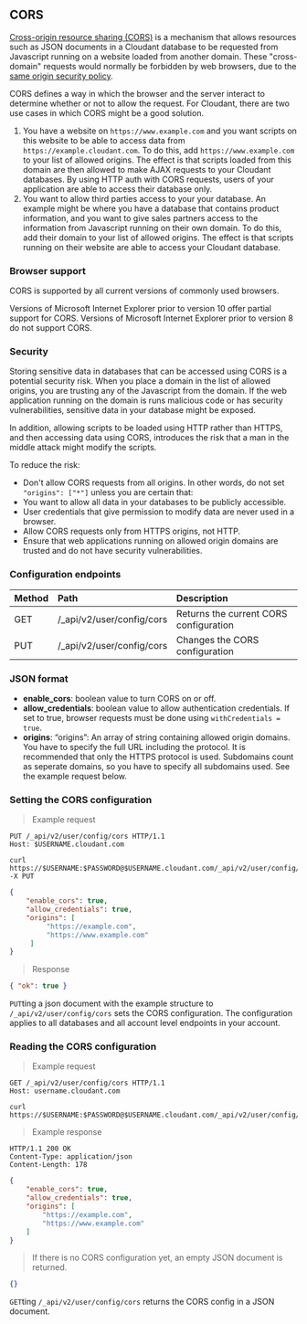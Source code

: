 CORS
----

[Cross-origin resource sharing (CORS)](http://www.w3.org/TR/cors/) is a mechanism that allows resources such as JSON documents in a Cloudant database to be requested from Javascript running on a website loaded from another domain.
These "cross-domain" requests would normally be forbidden by web browsers, due to the
[same origin security policy](http://en.wikipedia.org/wiki/Same-origin_policy).

CORS defines a way in which the browser and the server interact to determine whether or not to allow the request. For Cloudant, there are two use cases in which CORS might be a good solution.

1. You have a website on `https://www.example.com` and you want scripts on this website to be able to access data from `https://example.cloudant.com`.
To do this, add `https://www.example.com` to your list of allowed origins.
The effect is that scripts loaded from this domain are then allowed to make AJAX requests to your Cloudant databases.
By using HTTP auth with CORS requests, users of your application are able to access their database only.
2. You want to allow third parties access to your your database.
An example might be where you have a database that contains product information,
and you want to give sales partners access to the information from Javascript running on their own domain.
To do this, add their domain to your list of allowed origins.
The effect is that scripts running on their website are able to access your Cloudant database.

### Browser support

CORS is supported by all current versions of commonly used browsers.
<aside class="notice">Versions of Microsoft Internet Explorer prior to version 10 offer partial support for CORS.
Versions of Microsoft Internet Explorer prior to version 8 do not support CORS.</aside>

### Security

Storing sensitive data in databases that can be accessed using CORS is a potential security risk.
When you place a domain in the list of allowed origins,
you are trusting any of the Javascript from the domain.
If the web application running on the domain is runs malicious code or has security vulnerabilities,
sensitive data in your database might be exposed.

In addition,
allowing scripts to be loaded using HTTP rather than HTTPS,
and then accessing data using CORS,
introduces the risk that a man in the middle attack might modify the scripts.

To reduce the risk:

-	Don't allow CORS requests from all origins. In other words, do not set `"origins": ["*"]` unless you are certain that:
  - You want to allow all data in your databases to be publicly accessible.
  - User credentials that give permission to modify data are never used in a browser.
- Allow CORS requests only from HTTPS origins, not HTTP.
-	Ensure that web applications running on allowed origin domains are trusted and do not have security vulnerabilities.

### Configuration endpoints

<table>
<colgroup>
<col width="5%" />
<col width="17%" />
<col width="76%" />
</colgroup>
<thead>
<tr class="header">
<th align="left">Method</th>
<th align="left">Path</th>
<th align="left">Description</th>
</tr>
</thead>
<tbody>
<tr class="odd">
<td align="left">GET</td>
<td align="left">/_api/v2/user/config/cors</td>
<td align="left">Returns the current CORS configuration</td>
</tr>
<tr class="even">
<td align="left">PUT</td>
<td align="left">/_api/v2/user/config/cors</td>
<td align="left">Changes the CORS configuration</td>
</tr>
</tbody>
</table>

### JSON format

-   **enable\_cors**: boolean value to turn CORS on or off.
-   **allow\_credentials**: boolean value to allow authentication credentials. If set to true, browser requests must be done using `withCredentials = true`.
-   **origins**: “origins”: An array of string containing allowed origin domains. You have to specify the full URL including the protocol. It is recommended that only the HTTPS protocol is used. Subdomains count as seperate domains, so you have to specify all subdomains used. See the example request below.

### Setting the CORS configuration

> Example request

```http
PUT /_api/v2/user/config/cors HTTP/1.1
Host: $USERNAME.cloudant.com
```

```shell
curl https://$USERNAME:$PASSWORD@$USERNAME.cloudant.com/_api/v2/user/config/cors -X PUT
```

```json
{
    "enable_cors": true,
    "allow_credentials": true,
    "origins": [
         "https://example.com",
         "https://www.example.com"
     ]
}
```

> Response

```json
{ "ok": true }
```

`PUT`ting a json document with the example structure to `/_api/v2/user/config/cors` sets the CORS configuration. The configuration applies to all databases and all account level endpoints in your account.


### Reading the CORS configuration

> Example request

```http
GET /_api/v2/user/config/cors HTTP/1.1
Host: username.cloudant.com
```

```shell
curl https://$USERNAME:$PASSWORD@$USERNAME.cloudant.com/_api/v2/user/config/cors
```

> Example response

```http
HTTP/1.1 200 OK
Content-Type: application/json
Content-Length: 178
```

```json
{
    "enable_cors": true,
    "allow_credentials": true,
    "origins": [
        "https://example.com",
        "https://www.example.com"
    ]
}
```

> If there is no CORS configuration yet, an empty JSON document is returned.

```json
{}
```

`GET`ting `/_api/v2/user/config/cors` returns the CORS config in a JSON document.


